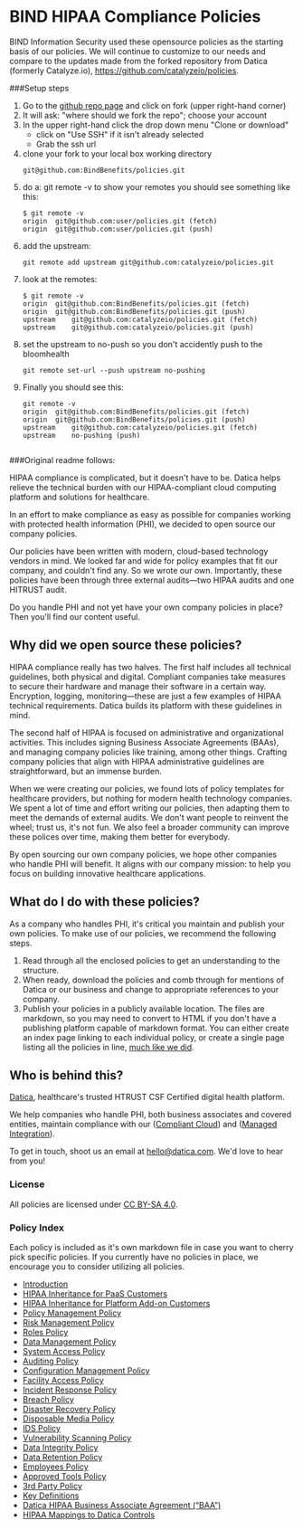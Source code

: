 # BIND HIPAA Compliance Policies

BIND Information Security used these opensource policies as the starting basis of our policies.  We will continue to customize to our needs and compare to the updates made from the forked repository from Datica (formerly Catalyze.io), https://github.com/catalyzeio/policies.

###Setup steps
1. Go to the [github repo page](https://github.com/catalyzeio/policies) and click on fork (upper right-hand corner)
2. It will ask: "where should we fork the repo"; choose your account
3. In the upper right-hand click the drop down menu "Clone or download"
    * click on "Use SSH" if it isn't already selected
    * Grab the ssh url
4. clone your fork to your local box working directory
    ```
    git@github.com:BindBenefits/policies.git
5. do a: git remote -v to show your remotes you should see something like this:
    ```
    $ git remote -v
    origin  git@github.com:user/policies.git (fetch)
    origin  git@github.com:user/policies.git (push)
6. add the upstream:
    ```
    git remote add upstream git@github.com:catalyzeio/policies.git
7. look at the remotes:
    ```
    $ git remote -v
    origin	git@github.com:BindBenefits/policies.git (fetch)
    origin	git@github.com:BindBenefits/policies.git (push)
    upstream	git@github.com:catalyzeio/policies.git (fetch)
    upstream	git@github.com:catalyzeio/policies.git (push)
8. set the upstream to no-push so you don't accidently push to the bloomhealth
    ```
    git remote set-url --push upstream no-pushing
9. Finally you should see this:
    ```
    git remote -v
    origin	git@github.com:BindBenefits/policies.git (fetch)
    origin	git@github.com:BindBenefits/policies.git (push)
    upstream	git@github.com:catalyzeio/policies.git (fetch)
    upstream	no-pushing (push)


###Original readme follows:

HIPAA compliance is complicated, but it doesn't have to be. Datica helps relieve the technical burden with our HIPAA-compliant cloud computing platform and solutions for healthcare.

In an effort to make compliance as easy as possible for companies working with protected health information (PHI), we decided to open source our company policies.

Our policies have been written with modern, cloud-based technology vendors in mind. We looked far and wide for policy examples that fit our company, and couldn't find any. So we wrote our own. Importantly, these policies have been through three external audits—two HIPAA audits and one HITRUST audit.

Do you handle PHI and not yet have your own company policies in place? Then you'll find our content useful.

## Why did we open source these policies?

HIPAA compliance really has two halves. The first half includes all technical guidelines, both physical and digital. Compliant companies take measures to secure their hardware and manage their software in a certain way. Encryption, logging, monitoring—these are just a few examples of HIPAA technical requirements. Datica builds its platform with these guidelines in mind.

The second half of HIPAA is focused on administrative and organizational activities. This includes signing Business Associate Agreements (BAAs), and managing company policies like training, among other things. Crafting company policies that align with HIPAA administrative guidelines are straightforward, but an immense burden.

When we were creating our policies, we found lots of policy templates for healthcare providers, but nothing for modern health technology companies. We spent a lot of time and effort writing our policies, then adapting them to meet the demands of external audits. We don't want people to reinvent the wheel; trust us, it's not fun. We also feel a broader community can improve these polices over time, making them better for everybody.

By open sourcing our own company policies, we hope other companies who handle PHI will benefit. It aligns with our company mission: to help you focus on building innovative healthcare applications.

## What do I do with these policies?

As a company who handles PHI, it's critical you maintain and publish your own policies. To make use of our policies, we recommend the following steps.

1. Read through all the enclosed policies to get an understanding to the structure.
2. When ready, download the policies and comb through for mentions of Datica or our business and change to appropriate references to your company.
3. Publish your policies in a publicly available location. The files are markdown, so you may need to convert to HTML if you don't have a publishing platform capable of markdown format. You can either create an index page linking to each individual policy, or create a single page listing all the policies in line, [much like we did](https://policy.datica.com).

## Who is behind this?

[Datica](htts://datica.com), healthcare's trusted HTRUST CSF Certified digital health platform.

We help companies who handle PHI, both business associates and covered entities, maintain compliance with our ([Compliant Cloud](https://datica.com/compliant-cloud)) and ([Managed Integration](https://datica.com)).

To get in touch, shoot us an email at [hello@datica.com](mailto:hello@datica.com). We'd love to hear from you!

### License

All policies are licensed under [CC BY-SA 4.0](http://creativecommons.org/licenses/by-sa/4.0/).

### Policy Index

Each policy is included as it's own markdown file in case you want to cherry pick specific policies. If you currently have no policies in place, we encourage you to consider utilizing all policies.

* [Introduction](source/sections/introduction.md)
* [HIPAA Inheritance for PaaS Customers](source/sections/hipaa_inheritance_for_paas_customers.md)
* [HIPAA Inheritance for Platform Add-on Customers](source/sections/hipaa_inheritance_for_platform_addon_customers.md)
* [Policy Management Policy](source/sections/policy_management_policy.md)
* [Risk Management Policy](source/sections/risk_management_policy.md)
* [Roles Policy](source/sections/roles_policy.md)
* [Data Management Policy](source/sections/data_management_policy.md)
* [System Access Policy](source/sections/systems_access_policy.md)
* [Auditing Policy](source/sections/auditing_policy.md)
* [Configuration Management Policy](source/sections/configuration_management_policy.md)
* [Facility Access Policy](source/sections/facility_access_policy.md)
* [Incident Response Policy](source/sections/incident_response_policy.md)
* [Breach Policy](source/sections/breach_policy.md)
* [Disaster Recovery Policy](source/sections/disaster_recovery_policy.md)
* [Disposable Media Policy](source/sections/disposable_media_policy.md)
* [IDS Policy](source/sections/ids_policy.md)
* [Vulnerability Scanning Policy](source/sections/vulnerability_scanning_policy.md)
* [Data Integrity Policy](source/sections/data_integrity_policy.md)
* [Data Retention Policy](source/sections/data_retention_policy.md)
* [Employees Policy](source/sections/employees_policy.md)
* [Approved Tools Policy](source/sections/approved_tools_policy.md)
* [3rd Party Policy](source/sections/3rd_party_policy.md)
* [Key Definitions](source/sections/key_definitions.md)
* [Datica HIPAA Business Associate Agreement (“BAA”)](source/sections/datica_hipaa_business_associate_agreement.md)
* [HIPAA Mappings to Datica Controls](source/sections/hipaa_mapping_to_datica_controls.md)
